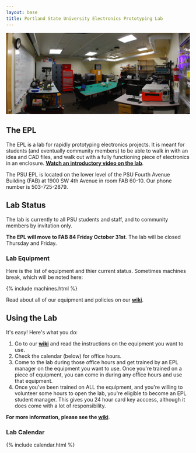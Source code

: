 ```yaml
---
layout: base
title: Portland State University Electronics Prototyping Lab
---
```



![The EPL](/images/lab_panorama.jpg)


## The EPL

The EPL is a lab for rapidly prototyping electronics projects. It is meant for
students (and eventually community members) to be able to walk in with an idea
and CAD files, and walk out with a fully functioning piece of electronics in
an enclosure.
**[Watch an introductory video on the lab](http://youtu.be/P7JFAv6JM00 "YouTube")**.

The PSU EPL is located on the lower level of the PSU Fourth Avenue Building
(FAB) at 1900 SW 4th Avenue in room FAB 60-10. Our phone number is
503-725-2879.



## Lab Status

The lab is currently to all PSU students and staff, and to community members by
invitation only. 

**The EPL will move to FAB 84 Friday October 31st**. The lab will be closed
Thursday and Friday.


### Lab Equipment

Here is the list of equipment and thier current status. Sometimes machines
break, which will be noted here:

{% include machines.html %}

Read about all of our equipment and policies on our **[wiki](https://github.com/psu-epl/psu-epl.github.com/wiki "PSU EPL Wiki")**.



## Using the Lab

It's easy! Here's what you do:

 1. Go to our **[wiki](https://github.com/psu-epl/psu-epl.github.com/wiki "wiki")** and read the instructions on the equipment you want to use.
 1. Check the calendar (below) for office hours.
 1. Come to the lab during those office hours and get trained by an EPL manager on the equipment you want to use. Once you're trained on a piece of equipment, you can come in during any office hours and use that equipment.
 1. Once you've been trained on ALL the equipment, and you're willing to volunteer some hours to open the lab, you're eligible to become an EPL student manager. This gives you 24 hour card key acccess, although it does come with a lot of responsibility.


**For more information, please see the [wiki](https://github.com/psu-epl/psu-epl.github.com/wiki "PSU EPL Wiki")**.


### Lab Calendar

{% include calendar.html %}

